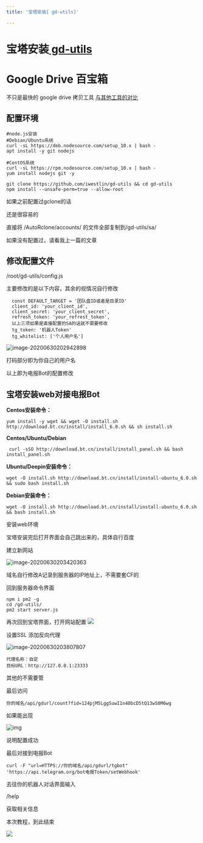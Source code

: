 ```yaml
---
title: '宝塔安装[ gd-utils]'

---
```

# 宝塔安装[ gd-utils](https://github.com/iwestlin/gd-utils)

# Google Drive 百宝箱

不只是最快的 google drive 拷贝工具 [与其他工具的对比](https://github.com/iwestlin/gd-utils/blob/master/compare.md)

## 配置环境

```
#node.js安装
#Debian/Ubuntu系统
curl -sL https://deb.nodesource.com/setup_10.x | bash -
apt install -y git nodejs 

#CentOS系统
curl -sL https://rpm.nodesource.com/setup_10.x | bash -
yum install nodejs git -y

git clone https://github.com/iwestlin/gd-utils && cd gd-utils
npm install --unsafe-perm=true --allow-root
```

如果之前配置过gclone的话

还是很容易的

直接将 /AutoRclone/accounts/ 的文件全部复制到/gd-utils/sa/

如果没有配置过，请看我上一篇的文章

## 修改配置文件

/root/gd-utils/config.js

主要修改的是以下内容，其余的视情况自行修改

```
  const DEFAULT_TARGET = '团队盘ID或者是目录ID' 
  client_id: 'your_client_id',
  client_secret: 'your_client_secret',
  refresh_token: 'your_refrest_token',
  以上三项如果是直接配置的SA的话就不需要修改
  tg_token: '机器人Token'
  tg_whitelist: ['个人用户名'] 

```

![image-20200630202942898](https://cdn.jsdelivr.net/gh/chenaidairong/picture/image-20200630202942898.png)

打码部分即为你自己的用户名

以上即为电报Bot的配置修改

## 宝塔安装web对接电报Bot

**Centos安装命令：**

```
yum install -y wget && wget -O install.sh http://download.bt.cn/install/install_6.0.sh && sh install.sh
```

**Centos/Ubuntu/Debian**

```
 curl -sSO http://download.bt.cn/install/install_panel.sh && bash install_panel.sh
```

**Ubuntu/Deepin安装命令：**

```
wget -O install.sh http://download.bt.cn/install/install-ubuntu_6.0.sh && sudo bash install.sh
```

**Debian安装命令：**

```
wget -O install.sh http://download.bt.cn/install/install-ubuntu_6.0.sh && bash install.sh
```

安装web环境

宝塔安装完后打开界面会自己跳出来的，具体自行百度

建立新网站

![image-20200630203420363](https://cdn.jsdelivr.net/gh/chenaidairong/picture/image-20200630203420363.png)

域名自行修改A记录到服务器的IP地址上，不需要套CF的

回到服务器命令界面

```
npm i pm2 -g
cd /gd-utils/
pm2 start server.js
```

再次回到宝塔界面，打开网站配置
![](https://cdn.jsdelivr.net/gh/chenaidairong/picture/20200701144328.png)

设置SSL
添加反向代理

![image-20200630203807807](https://cdn.jsdelivr.net/gh/chenaidairong/picture/image-20200630203807807.png)

```
代理名称：自定
目标URL：http://127.0.0.1:23333
```

其他的不需要管

最后访问

```
你的域名/api/gdurl/count?fid=124pjM5LggSuwI1n40bcD5tQ13wS0M6wg
```

如果能出现

![img](https://github.com/iwestlin/gd-utils/raw/master/static/count.png)

说明配置成功

最后对接到电报Bot

```
curl -F "url=HTTPS://你的域名/api/gdurl/tgbot" 'https://api.telegram.org/bot电报Token/setWebhook'
```

去往你的机器人对话界面输入

/help

获取相关信息

本次教程，到此结束

![](https://cdn.jsdelivr.net/gh/chenaidairong/picture/20200701144328.png)